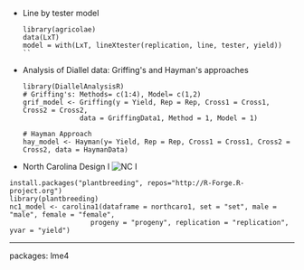 

- Line by tester model
  ```
  library(agricolae)
  data(LxT)
  model = with(LxT, lineXtester(replication, line, tester, yield))
  ``
- Analysis of Diallel data: Griffing's and Hayman's approaches
  ```
  library(DiallelAnalysisR)
  # Griffing's: Methods= c(1:4), Model= c(1,2)
  grif_model <- Griffing(y = Yield, Rep = Rep, Cross1 = Cross1, Cross2 = Cross2, 
                data = GriffingData1, Method = 1, Model = 1)
  
  # Hayman Approach
  hay_model <- Hayman(y= Yield, Rep = Rep, Cross1 = Cross1, Cross2 = Cross2, data = HaymanData)

  ````
- North Carolina Design I
![NC I](https://github.com/lagvier/R4A/blob/master/images/nc1.PNG)
```
install.packages("plantbreeding", repos="http://R-Forge.R-project.org")
library(plantbreeding)
nc1_model <- carolina1(dataframe = northcaro1, set = "set", male = "male", female = "female", 
                    progeny = "progeny", replication = "replication", yvar = "yield")
```

---
packages: lme4
